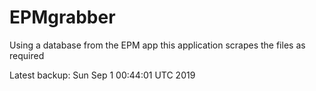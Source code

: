 # EPMgrabber
Using a database from the EPM app this application scrapes the files as required


Latest backup: Sun Sep 1 00:44:01 UTC 2019
